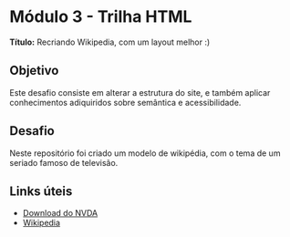 # Módulo 3 - Trilha HTML

**Título:** Recriando Wikipedia, com um layout melhor :)

## Objetivo
Este desafio consiste em alterar a estrutura do site, e também aplicar conhecimentos adiquiridos sobre semântica e acessibilidade.

## Desafio
Neste repositório foi criado um modelo de wikipédia, com o tema de um seriado famoso de televisão.


## Links úteis
- [Download do NVDA](https://www.nvaccess.org/download/)
- [Wikipedia](https://pt.wikipedia.org/)

